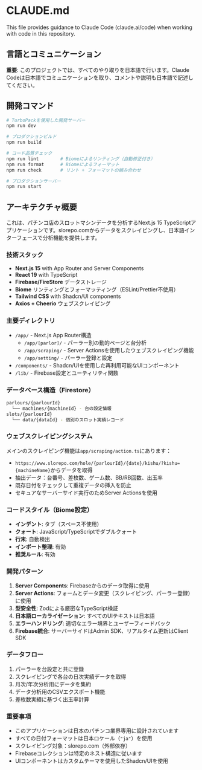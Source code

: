 # CLAUDE.md

This file provides guidance to Claude Code (claude.ai/code) when working with code in this repository.

## 言語とコミュニケーション

**重要**: このプロジェクトでは、すべてのやり取りを日本語で行います。Claude Codeは日本語でコミュニケーションを取り、コメントや説明も日本語で記述してください。

## 開発コマンド

```bash
# TurboPackを使用した開発サーバー
npm run dev

# プロダクションビルド
npm run build

# コード品質チェック
npm run lint        # Biomeによるリンティング（自動修正付き）
npm run format      # Biomeによるフォーマット
npm run check       # リント + フォーマットの組み合わせ

# プロダクションサーバー
npm run start
```

## アーキテクチャ概要

これは、パチンコ店のスロットマシンデータを分析するNext.js 15 TypeScriptアプリケーションです。slorepo.comからデータをスクレイピングし、日本語インターフェースで分析機能を提供します。

### 技術スタック

- **Next.js 15** with App Router and Server Components
- **React 19** with TypeScript
- **Firebase/FireStore** データストレージ
- **Biome** リンティングとフォーマッティング（ESLint/Prettier不使用）
- **Tailwind CSS** with Shadcn/UI components
- **Axios + Cheerio** ウェブスクレイピング

### 主要ディレクトリ

- `/app/` - Next.js App Router構造
  - `/app/[parlor]/` - パーラー別の動的ページと台分析
  - `/app/scraping/` - Server Actionsを使用したウェブスクレイピング機能
  - `/app/setting/` - パーラー登録と設定
- `/components/` - Shadcn/UIを使用した再利用可能なUIコンポーネント
- `/lib/` - Firebase設定とユーティリティ関数

### データベース構造（Firestore）

```bash
parlours/{parlourId}
  └── machines/{machineId} - 台の設定情報
slots/{parlourId}
  └── data/{dataId} - 個別のスロット実績レコード
```

### ウェブスクレイピングシステム

メインのスクレイピング機能は`app/scraping/action.ts`にあります：

- `https://www.slorepo.com/hole/{parlourId}/{date}/kishu/?kishu={machineName}`からデータを取得
- 抽出データ：台番号、差枚数、ゲーム数、BB/RB回数、出玉率
- 既存日付をチェックして重複データの挿入を防止
- セキュアなサーバーサイド実行のためServer Actionsを使用

### コードスタイル（Biome設定）

- **インデント**: タブ（スペース不使用）
- **クォート**: JavaScript/TypeScriptでダブルクォート
- **行末**: 自動検出
- **インポート整理**: 有効
- **推奨ルール**: 有効

### 開発パターン

1. **Server Components**: Firebaseからのデータ取得に使用
2. **Server Actions**: フォームとデータ変更（スクレイピング、パーラー登録）に使用
3. **型安全性**: Zodによる厳密なTypeScript検証
4. **日本語ローカライゼーション**: すべてのUIテキストは日本語
5. **エラーハンドリング**: 適切なエラー境界とユーザーフィードバック
6. **Firebase統合**: サーバーサイドはAdmin SDK、リアルタイム更新はClient SDK

### データフロー

1. パーラーを台設定と共に登録
2. スクレイピングで各台の日次実績データを取得
3. 月次/年次分析用にデータを集約
4. データ分析用のCSVエクスポート機能
5. 差枚数実績に基づく出玉率計算

### 重要事項

- このアプリケーションは日本のパチンコ業界専用に設計されています
- すべての日付フォーマットは日本ロケール（`"ja"`）を使用
- スクレイピング対象：slorepo.com（外部依存）
- Firebaseコレクションは特定のネスト構造に従います
- UIコンポーネントはカスタムテーマを使用したShadcn/UIを使用